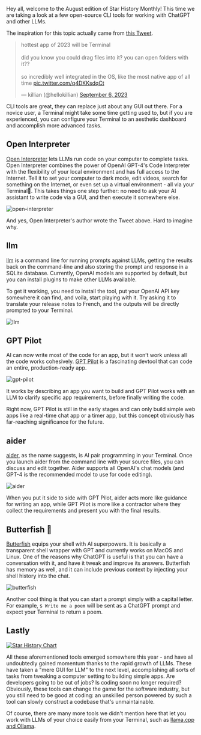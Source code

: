 Hey all, welcome to the August edition of Star History Monthly! This time we are taking a look at a few open-source CLI tools for working with ChatGPT and other LLMs.

The inspiration for this topic actually came from [this Tweet](https://twitter.com/hellokillian/status/1699540666953629722).

<blockquote class="twitter-tweet"><p lang="en" dir="ltr">hottest app of 2023 will be Terminal<br><br>did you know you could drag files into it? you can open folders with it?? <br><br>so incredibly well integrated in the OS, like the most native app of all time <a href="https://t.co/q4DKKsdqCt">pic.twitter.com/q4DKKsdqCt</a></p>&mdash; killian (@hellokillian) <a href="https://twitter.com/hellokillian/status/1699540666953629722">September 6, 2023</a></blockquote> <script async src="https://platform.twitter.com/widgets.js" charset="utf-8"></script>

CLI tools are great, they can replace just about any GUI out there. For a novice user, a Terminal might take some time getting used to, but if you are experienced, you can configure your Terminal to an aesthetic dashboard and accomplish more advanced tasks.

## Open Interpreter

[Open Interpreter](https://github.com/KillianLucas/open-interpreter/) lets LLMs run code on your computer to complete tasks. Open Interpreter combines the power of OpenAI GPT-4's Code Interpreter with the flexibility of your local environment and has full access to the Internet.
Tell it to set your computer to dark mode, edit videos, search for something on the Internet, or even set up a virtual environment - all via your Terminal🤯. This takes things one step further: no need to ask your AI assistant to write code via a GUI, and then execute it somewhere else.

![open-interpreter](/assets/blog/cli-tool-for-llm/open-interpreter.webp)

And yes, Open Interpreter's author wrote the Tweet above. Hard to imagine why.

## llm

[llm](https://github.com/simonw/llm) is a command line for running prompts against LLMs, getting the results back on the command-line and also storing the prompt and response in a SQLite database. Currently, OpenAI models are supported by default, but you can install plugins to make other LLMs available.

To get it working, you need to install the tool, put your OpenAI API key somewhere it can find, and voila, start playing with it. Try asking it to translate your release notes to French, and the outputs will be directly prompted to your Terminal.

![llm](/assets/blog/cli-tool-for-llm/llm.webp)

## GPT Pilot

AI can now write most of the code for an app, but it won’t work unless all the code works cohesively. [GPT Pilot](https://github.com/Pythagora-io/gpt-pilot) is a fascinating devtool that can code an entire, production-ready app.

![gpt-pilot](/assets/blog/cli-tool-for-llm/gpt-pilot.webp)

It works by describing an app you want to build and GPT Pilot works with an LLM to clarify specific app requirements, before finally writing the code.

Right now, GPT Pilot is still in the early stages and can only build simple web apps like a real-time chat app or a timer app, but this concept obviously has far-reaching significance for the future.

## aider

[aider](https://github.com/paul-gauthier/aider), as the name suggests, is AI pair programming in your Terminal. Once you launch aider from the command line with your source files, you can discuss and edit together. Aider supports all OpenAI's chat models (and GPT-4 is the recommended model to use for code editing).

![aider](/assets/blog/cli-tool-for-llm/aider.webp)

When you put it side to side with GPT Pilot, aider acts more like guidance for writing an app, while GPT Pilot is more like a contractor where they collect the requirements and present you with the final results.

## Butterfish 🐠

[Butterfish](https://github.com/bakks/butterfish) equips your shell with AI superpowers. It is basically a transparent shell wrapper with GPT and currently works on MacOS and Linux. One of the reasons why ChatGPT is useful is that you can have a conversation with it, and have it tweak and improve its answers. Butterfish has memory as well, and it can include previous context by injecting your shell history into the chat.

![butterfish](/assets/blog/cli-tool-for-llm/butterfish.webp)

Another cool thing is that you can start a prompt simply with a capital letter. For example, `$ Write me a poem` will be sent as a ChatGPT prompt and expect your Terminal to return a poem.

## Lastly

[![Star History Chart](https://api.star-history.com/svg?repos=KillianLucas/open-interpreter,simonw/llm,Pythagora-io/gpt-pilot,paul-gauthier/aider,bakks/butterfish&type=Date)](https://star-history.com/#KillianLucas/open-interpreter&simonw/llm&Pythagora-io/gpt-pilot&paul-gauthier/aider&bakks/butterfish&Date)

All these aforementioned tools emerged somewhere this year - and have all undoubtedly gained momentum thanks to the rapid growth of LLMs. These have taken a "mere GUI for LLM" to the next level, accomplishing all sorts of tasks from tweaking a computer setting to building simple apps. Are developers going to be out of jobs? Is coding soon no longer required? Obviously, these tools can change the game for the software industry, but you still need to be good at coding: an unskilled person powered by such a tool can slowly construct a codebase that's unmaintainable.

Of course, there are many more tools we didn't mention here that let you work with LLMs of your choice easily from your Terminal, such as [llama.cpp and Ollama](/blog/llama2).
